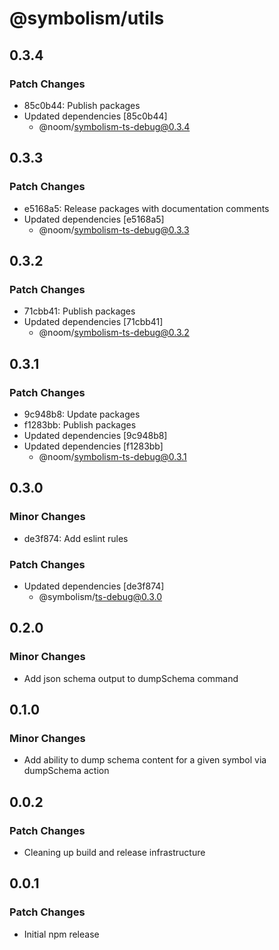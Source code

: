 # @symbolism/utils

## 0.3.4

### Patch Changes

- 85c0b44: Publish packages
- Updated dependencies [85c0b44]
  - @noom/symbolism-ts-debug@0.3.4

## 0.3.3

### Patch Changes

- e5168a5: Release packages with documentation comments
- Updated dependencies [e5168a5]
  - @noom/symbolism-ts-debug@0.3.3

## 0.3.2

### Patch Changes

- 71cbb41: Publish packages
- Updated dependencies [71cbb41]
  - @noom/symbolism-ts-debug@0.3.2

## 0.3.1

### Patch Changes

- 9c948b8: Update packages
- f1283bb: Publish packages
- Updated dependencies [9c948b8]
- Updated dependencies [f1283bb]
  - @noom/symbolism-ts-debug@0.3.1

## 0.3.0

### Minor Changes

- de3f874: Add eslint rules

### Patch Changes

- Updated dependencies [de3f874]
  - @symbolism/ts-debug@0.3.0

## 0.2.0

### Minor Changes

- Add json schema output to dumpSchema command

## 0.1.0

### Minor Changes

- Add ability to dump schema content for a given symbol via dumpSchema action

## 0.0.2

### Patch Changes

- Cleaning up build and release infrastructure

## 0.0.1

### Patch Changes

- Initial npm release
